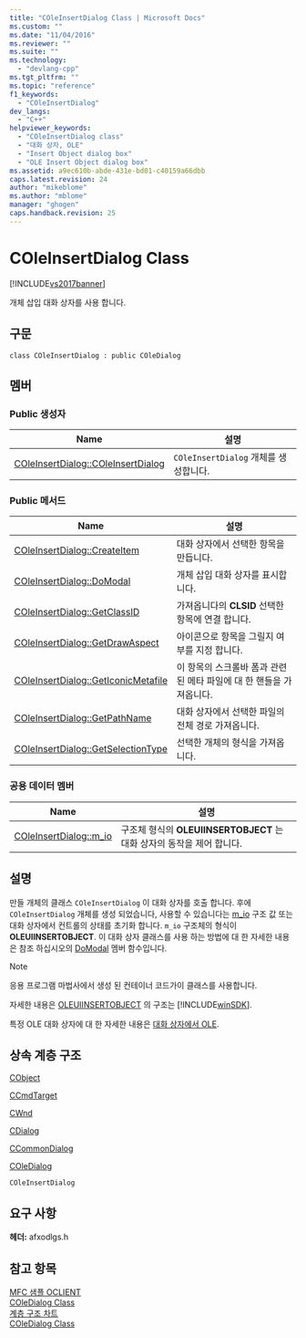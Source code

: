 ```yaml
---
title: "COleInsertDialog Class | Microsoft Docs"
ms.custom: ""
ms.date: "11/04/2016"
ms.reviewer: ""
ms.suite: ""
ms.technology: 
  - "devlang-cpp"
ms.tgt_pltfrm: ""
ms.topic: "reference"
f1_keywords: 
  - "COleInsertDialog"
dev_langs: 
  - "C++"
helpviewer_keywords: 
  - "COleInsertDialog class"
  - "대화 상자, OLE"
  - "Insert Object dialog box"
  - "OLE Insert Object dialog box"
ms.assetid: a9ec610b-abde-431e-bd01-c40159a66dbb
caps.latest.revision: 24
author: "mikeblome"
ms.author: "mblome"
manager: "ghogen"
caps.handback.revision: 25
---
```

# COleInsertDialog Class
[!INCLUDE[vs2017banner](../../assembler/inline/includes/vs2017banner.md)]

개체 삽입 대화 상자를 사용 합니다.  
  
## 구문  
  
```  
class COleInsertDialog : public COleDialog  
```  
  
## 멤버  
  
### Public 생성자  
  
|Name|설명|  
|----------|--------|  
|[COleInsertDialog::COleInsertDialog](../Topic/COleInsertDialog::COleInsertDialog.md)|`COleInsertDialog` 개체를 생성합니다.|  
  
### Public 메서드  
  
|Name|설명|  
|----------|--------|  
|[COleInsertDialog::CreateItem](../Topic/COleInsertDialog::CreateItem.md)|대화 상자에서 선택한 항목을 만듭니다.|  
|[COleInsertDialog::DoModal](../Topic/COleInsertDialog::DoModal.md)|개체 삽입 대화 상자를 표시합니다.|  
|[COleInsertDialog::GetClassID](../Topic/COleInsertDialog::GetClassID.md)|가져옵니다의  **CLSID** 선택한 항목에 연결 합니다.|  
|[COleInsertDialog::GetDrawAspect](../Topic/COleInsertDialog::GetDrawAspect.md)|아이콘으로 항목을 그릴지 여부를 지정 합니다.|  
|[COleInsertDialog::GetIconicMetafile](../Topic/COleInsertDialog::GetIconicMetafile.md)|이 항목의 스크롤바 폼과 관련 된 메타 파일에 대 한 핸들을 가져옵니다.|  
|[COleInsertDialog::GetPathName](../Topic/COleInsertDialog::GetPathName.md)|대화 상자에서 선택한 파일의 전체 경로 가져옵니다.|  
|[COleInsertDialog::GetSelectionType](../Topic/COleInsertDialog::GetSelectionType.md)|선택한 개체의 형식을 가져옵니다.|  
  
### 공용 데이터 멤버  
  
|Name|설명|  
|----------|--------|  
|[COleInsertDialog::m\_io](../Topic/COleInsertDialog::m_io.md)|구조체 형식의  **OLEUIINSERTOBJECT** 는 대화 상자의 동작을 제어 합니다.|  
  
## 설명  
 만들 개체의 클래스 `COleInsertDialog` 이 대화 상자를 호출 합니다.  후에 `COleInsertDialog` 개체를 생성 되었습니다, 사용할 수 있습니다는  [m\_io](../Topic/COleInsertDialog::m_io.md) 구조 값 또는 대화 상자에서 컨트롤의 상태를 초기화 합니다.  `m_io` 구조체의 형식이  **OLEUIINSERTOBJECT**.  이 대화 상자 클래스를 사용 하는 방법에 대 한 자세한 내용은 참조 하십시오의  [DoModal](../Topic/COleInsertDialog::DoModal.md) 멤버 함수입니다.  
  
> [!NOTE]
>  응용 프로그램 마법사에서 생성 된 컨테이너 코드가이 클래스를 사용합니다.  
  
 자세한 내용은  [OLEUIINSERTOBJECT](http://msdn.microsoft.com/library/windows/desktop/ms691316) 의 구조는 [!INCLUDE[winSDK](../../atl/includes/winsdk_md.md)].  
  
 특정 OLE 대화 상자에 대 한 자세한 내용은  [대화 상자에서 OLE](../../mfc/dialog-boxes-in-ole.md).  
  
## 상속 계층 구조  
 [CObject](../../mfc/reference/cobject-class.md)  
  
 [CCmdTarget](../../mfc/reference/ccmdtarget-class.md)  
  
 [CWnd](../../mfc/reference/cwnd-class.md)  
  
 [CDialog](../../mfc/reference/cdialog-class.md)  
  
 [CCommonDialog](../../mfc/reference/ccommondialog-class.md)  
  
 [COleDialog](../../mfc/reference/coledialog-class.md)  
  
 `COleInsertDialog`  
  
## 요구 사항  
 **헤더:**  afxodlgs.h  
  
## 참고 항목  
 [MFC 샘플 OCLIENT](../../top/visual-cpp-samples.md)   
 [COleDialog Class](../../mfc/reference/coledialog-class.md)   
 [계층 구조 차트](../../mfc/hierarchy-chart.md)   
 [COleDialog Class](../../mfc/reference/coledialog-class.md)